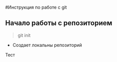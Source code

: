#Инструкция по работе с git

## Начало работы с репозиторием 

>git init 

* Создает локальны репозиторий 

Тест